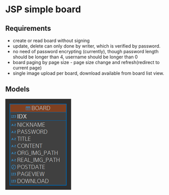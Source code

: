 # JSP simple board

## Requirements

- create or read board without signing
- update, delete can only done by writer, which is verified by password.
- no need of password encrypting (currently), though password length should be longer than 4, username should be longer than 0
- board paging by page size - page size change and refresh(redirect to current page)
- single image upload per board, download available from board list view.

## Models

![data definition](/assets/data.png)